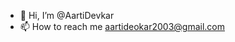 - 👋 Hi, I’m @AartiDevkar
- 📫 How to reach me aartideokar2003@gmail.com

<!---
AartiDevkar/AartiDevkar is a ✨ special ✨ repository because its `README.md` (this file) appears on your GitHub profile.
You can click the Preview link to take a look at your changes.
--->
